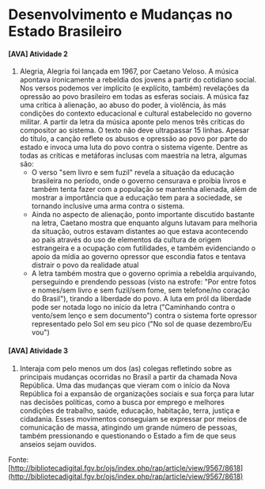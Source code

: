 # Desenvolvimento e Mudanças no Estado Brasileiro
#### [AVA] Atividade 2
1. Alegria, Alegria foi lançada em 1967, por Caetano Veloso. A música apontava ironicamente a rebeldia dos jovens a partir do cotidiano social. Nos versos podemos ver implícito (e explícito, também) revelações da opressão ao povo brasileiro em todas as esferas sociais. A música faz uma crítica à alienação, ao abuso do poder, à violência, às más condições do contexto educacional e cultural estabelecido no governo militar. A partir da letra da música aponte pelo menos três críticas do compositor ao sistema. O texto não deve ultrapassar 15 linhas.
    Apesar do título, a canção reflete os abusos e opressão ao povo por parte do estado e invoca uma luta do povo contra o sistema vigente. Dentre as todas as críticas e metáforas inclusas com maestria na letra, algumas são:
    - O verso "sem livro e sem fuzil" revela a situação da educação brasileira no período, onde o governo censurava e proibia livros e também tenta fazer com a população se mantenha alienada, além de mostrar a importância que a educação tem para a sociedade, se tornando inclusive uma arma contra o sistema.
    - Ainda no aspecto de alienação, ponto importante discutido bastante na letra, Caetano mostra que enquanto alguns lutavam para melhoria da situação, outros estavam distantes ao que estava acontecendo ao país através do uso de elementos da cultura de origem estrangeira e a ocupação com futilidades, e também evidenciando o apoio da mídia ao governo opressor que escondia fatos e tentava distrair o povo da realidade atual
    - A letra também mostra que o governo oprimia a rebeldia arquivando, perseguindo e prendendo pessoas (visto na estrofe: "Por entre fotos e nomes/sem livro e sem fuzil/sem fome, sem telefone/no coração do Brasil"), tirando a liberdade do povo. A luta em pról da liberdade pode ser notada logo no início da letra ("Caminhando contra o vento/sem lenço e sem documento") contra o sistema forte opressor representado pelo Sol em seu pico ("No sol de quase dezembro/Eu vou")

#### [AVA] Atividade 3
1. Interaja com pelo menos um dos (as) colegas refletindo sobre as principais mudanças ocorridas no Brasil a partir da chamada Nova República.
    Uma das mudanças que vieram com o início da Nova República foi a expansão de organizações sociais e sua força para lutar nas decisões políticas, como a busca por emprego e melhores condições de trabalho, saúde, educação, habitação, terra, justiça e cidadania. Esses movimentos conseguiam se expressar por meios de comunicação de massa, atingindo um grande número de pessoas, também pressionando e questionando o Estado a fim de que seus anseios sejam ouvidos.

Fonte: [http://bibliotecadigital.fgv.br/ojs/index.php/rap/article/view/9567/8618](http://bibliotecadigital.fgv.br/ojs/index.php/rap/article/view/9567/8618)
